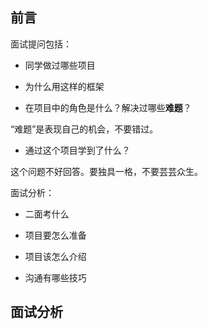 


## 前言

面试提问包括：

- 同学做过哪些项目

- 为什么用这样的框架

- 在项目中的角色是什么？解决过哪些**难题**？

“难题”是表现自己的机会，不要错过。

- 通过这个项目学到了什么？

这个问题不好回答。要独具一格，不要芸芸众生。


面试分析：

- 二面考什么

- 项目要怎么准备

- 项目该怎么介绍

- 沟通有哪些技巧


## 面试分析



